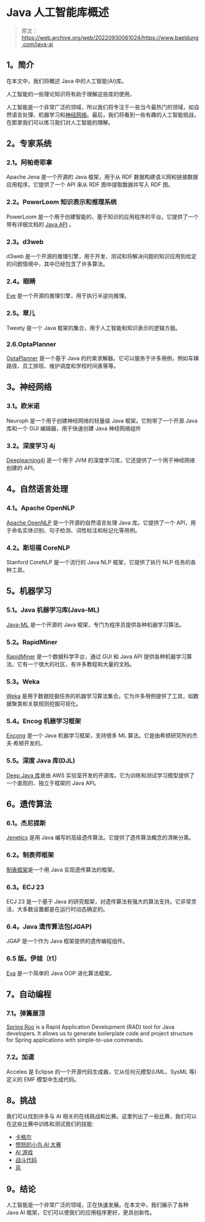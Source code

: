# Java 人工智能库概述

> 原文：<https://web.archive.org/web/20220930061024/https://www.baeldung.com/java-ai>

## **1。简介**

在本文中，我们将概述 Java 中的人工智能(AI)库。

人工智能的一些理论知识将有助于理解这些库的使用。

人工智能是一个非常广泛的领域，所以我们将专注于一些当今最热门的领域，如自然语言处理、机器学习和[神经网络](/web/20220928105435/https://www.baeldung.com/cs/neural-net-advantages-disadvantages)。最后，我们将看到一些有趣的人工智能挑战，在那里我们可以练习我们对人工智能的理解。

## **2。专家系统**

### **2.1。阿帕奇耶拿**

Apache Jena 是一个开源的 Java 框架，用于从 RDF 数据构建语义网和链接数据应用程序。它提供了一个 API 来从 RDF 图中提取数据并写入 RDF 图。

### **2.2。PowerLoom 知识表示和推理系统**

PowerLoom 是一个用于创建智能的、基于知识的应用程序的平台。它提供了一个带有详细文档的 [Java API](https://web.archive.org/web/20220928105435/http://www.isi.edu/isd/LOOM/PowerLoom/documentation/manual/manual_6.html#Java-API) 。

### **2.3。d3web**

d3web 是一个开源的推理引擎，用于开发、测试和将解决问题的知识应用到给定的问题情境中，其中已经包含了许多算法。

### **2.4。眼睛**

[Eye](https://web.archive.org/web/20220928105435/http://www.agfa.com/w3c/euler/) 是一个开源的推理引擎，用于执行半逆向推理。

### **2.5。翠儿**

Tweety 是一个 Java 框架的集合，用于人工智能和知识表示的逻辑方面。

### 2.6.OptaPlanner

[OptaPlanner](/web/20220928105435/https://www.baeldung.com/opta-planner) 是一个基于 Java 的约束求解器。它可以服务于许多用例，例如车辆路径、员工排班、维护调度和学校时间表等等。

## **3。神经网络**

### **3.1。欧米诺**

Neuroph 是一个用于创建神经网络的轻量级 Java 框架。它附带了一个开源 Java 库和一个 GUI 编辑器，用于快速创建 Java 神经网络组件

### **3.2。深度学习 4j**

[Deeplearning4j](https://web.archive.org/web/20220928105435/https://deeplearning4j.konduit.ai/) 是一个用于 JVM 的深度学习库，它还提供了一个用于神经网络创建的 API。

## **4。自然语言处理**

### **4.1。Apache OpenNLP**

[Apache OpenNLP](/web/20220928105435/https://www.baeldung.com/apache-open-nlp) 是一个开源的自然语言处理 Java 库。它提供了一个 API，用于命名实体识别、句子检测、词性标注和标记化等用例。

### **4.2。斯坦福 CoreNLP**

Stanford CoreNLP 是一个流行的 Java NLP 框架，它提供了执行 NLP 任务的各种工具。

## **5。机器学习**

### **5.1。Java 机器学习库(Java-ML)**

[Java-ML](https://web.archive.org/web/20220928105435/http://java-ml.sourceforge.net/) 是一个开源的 Java 框架，专门为程序员提供各种机器学习算法。

### 5.2。RapidMiner

[RapidMiner](https://web.archive.org/web/20220928105435/https://rapidminer.com/) 是一个数据科学平台，通过 GUI 和 Java API 提供各种机器学习算法。它有一个很大的社区，有许多教程和大量的文档。

### 5.3。Weka

[Weka](https://web.archive.org/web/20220928105435/http://www.cs.waikato.ac.nz/ml/weka/) 是用于数据挖掘任务的机器学习算法集合。它为许多用例提供了工具，如数据聚类和关联规则挖掘可视化。

### 5.4。Encog 机器学习框架

[Encong](https://web.archive.org/web/20220928105435/http://www.heatonresearch.com/) 是一个 Java 机器学习框架，支持很多 ML 算法。它是由希顿研究所的杰夫·希顿开发的。

### **5.5。深度 Java 库(DJL)**

[Deep Java 库](https://web.archive.org/web/20220928105435/https://djl.ai/)是由 AWS 实验室开发的开源库。它为训练和测试学习模型提供了一个直观的、独立于框架的 Java API。

## **6。遗传算法**

### **6.1。杰尼提斯**

[Jenetics](https://web.archive.org/web/20220928105435/http://jenetics.io/) 是用 Java 编写的高级遗传算法。它提供了遗传算法概念的清晰分离。

### 6.2。制表师框架

[制表框架](https://web.archive.org/web/20220928105435/http://watchmaker.uncommons.org/)是一个用 Java 实现遗传算法的框架。

### 6.3。ECJ 23

ECJ 23 是一个基于 Java 的研究框架，对遗传算法有强大的算法支持。它非常灵活，大多数设置都是在运行时动态确定的。

### 6.4。Java 遗传算法包(JGAP)

JGAP 是一个作为 Java 框架提供的遗传编程组件。

### **6.5 版。伊娃〔t1〕**

[Eva](https://web.archive.org/web/20220928105435/https://github.com/decorators-squad/eva) 是一个简单的 Java OOP 进化算法框架。

## **7。自动编程**

### 7.1。弹簧屋顶

[Spring Roo](/web/20220928105435/https://www.baeldung.com/spring-roo) is a Rapid Application Development (RAD) tool for Java developers. It allows us to generate boilerplate code and project structure for Spring applications with simple-to-use commands.

### 7.2。加速

Acceleo 是 Eclipse 的一个开源代码生成器，它从任何元模型(UML、SysML 等)定义的 EMF 模型中生成代码。

## **8。挑战**

我们可以找到许多与 AI 相关的在线挑战和比赛。这里列出了一些比赛，我们可以在这些比赛中训练和测试我们的技能:

*   [卡格尔](https://web.archive.org/web/20220928105435/https://www.kaggle.com/)
*   [愤怒的小鸟 AI 大赛](https://web.archive.org/web/20220928105435/http://www.aibirds.org/)
*   [AI 游戏](https://web.archive.org/web/20220928105435/http://theaigames.com/)
*   [战斗代码](https://web.archive.org/web/20220928105435/https://www.battlecode.org/)
*   [风](https://web.archive.org/web/20220928105435/http://vindinium.org/)

## **9。结论**

人工智能是一个非常广泛的领域，正在快速发展。在本文中，我们展示了各种 Java AI 框架，它们可以使我们的应用程序更好，更具创新性。